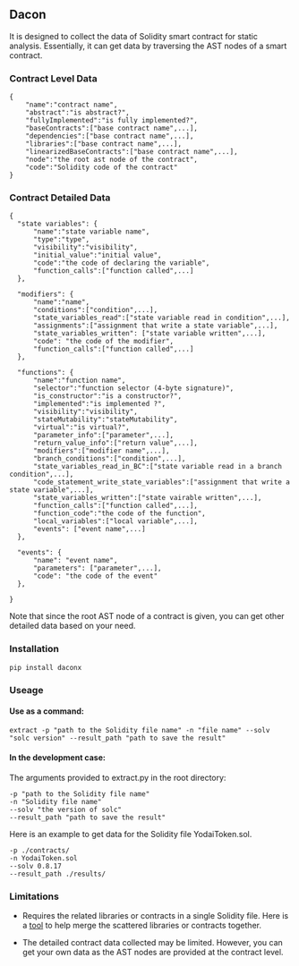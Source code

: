 ## Dacon ##
It is designed to collect the data of Solidity smart contract for static analysis. Essentially, it can get data by traversing the AST nodes of a smart contract. 

### Contract Level Data ###
```
{
    "name":"contract name",        
    "abstract":"is abstract?",
    "fullyImplemented":"is fully implemented?",
    "baseContracts":["base contract name",...],
    "dependencies":["base contract name",...],
    "libraries":["base contract name",...],
    "linearizedBaseContracts":["base contract name",...],
    "node":"the root ast node of the contract",
    "code":"Solidity code of the contract"
}
```

### Contract Detailed Data ###
```
{
  "state variables": {
      "name":"state variable name",
      "type":"type",
      "visibility":"visibility",
      "initial_value":"initial value",
      "code":"the code of declaring the variable",
      "function_calls":["function called",...]
  },
  
  "modifiers": {
      "name":"name",  
      "conditions":["condition",...],
      "state_variables_read":["state variable read in condition",...],      
      "assignments":["assignment that write a state variable",...],
      "state_variables_written": ["state variable written",...],
      "code": "the code of the modifier",
      "function_calls":["function called",...]
  },
  
  "functions": {
      "name":"function name",
      "selector":"function selector (4-byte signature)",
      "is_constructor":"is a constructor?",
      "implemented":"is implemented ?",
      "visibility":"visibility",
      "stateMutability":"stateMutability",
      "virtual":"is virtual?",
      "parameter_info":["parameter",...],
      "return_value_info":["return value",...],
      "modifiers":["modifier name",...],
      "branch_conditions":["condition",...],
      "state_variables_read_in_BC":["state variable read in a branch condition",...],
      "code_statement_write_state_variables":["assignment that write a state variable",...],
      "state_variables_written":["state vairable written",...],
      "function_calls":["function called",...],
      "function_code":"the code of the function",
      "local_variables":["local variable",...],
      "events": ["event name",...]
  },
  
  "events": {
      "name": "event name",
      "parameters": ["parameter",...],
      "code": "the code of the event"
  },
      
}
```
Note that since the root AST node of a contract is given, you can get other detailed data based on your need.

### Installation ###
```
pip install daconx
```

### Useage ###
#### Use as a command: ####
```
extract -p "path to the Solidity file name" -n "file name" --solv "solc version" --result_path "path to save the result" 
```


#### In the development case: ####

The arguments provided to extract.py in the root directory:
```
-p "path to the Solidity file name"
-n "Solidity file name"
--solv "the version of solc"
--result_path "path to save the result"
```
Here is an example to get data for the Solidity file YodaiToken.sol.
```
-p ./contracts/
-n YodaiToken.sol
--solv 0.8.17
--result_path ./results/
```


### Limitations ###
- Requires the related libraries or contracts in a single Solidity file. Here is a [tool](https://github.com/Qiping-Wei/funion) to help merge the scattered libraries or contracts together.

- The detailed contract data collected may be limited. However, you can get your own data as the AST nodes are provided at the contract level.
